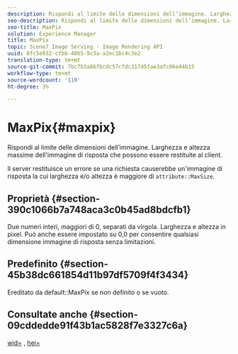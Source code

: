 ```yaml
---
description: Rispondi al limite delle dimensioni dell’immagine. Larghezza e altezza massime dell'immagine di risposta che possono essere restituite al client.
seo-description: Rispondi al limite delle dimensioni dell’immagine. Larghezza e altezza massime dell'immagine di risposta che possono essere restituite al client.
seo-title: MaxPix
solution: Experience Manager
title: MaxPix
topic: Scene7 Image Serving - Image Rendering API
uuid: 8fc5e032-cfbb-40b5-9c3a-a2ec1bc4c3e2
translation-type: tm+mt
source-git-commit: 7bc7b3a86fbcdc57cfdc31745fae3afc06e44b15
workflow-type: tm+mt
source-wordcount: '119'
ht-degree: 3%

---
```



# MaxPix{#maxpix}

Rispondi al limite delle dimensioni dell’immagine. Larghezza e altezza massime dell&#39;immagine di risposta che possono essere restituite al client.

Il server restituisce un errore se una richiesta causerebbe un&#39;immagine di risposta la cui larghezza e/o altezza è maggiore di `attribute::MaxSize`.

## Proprietà {#section-390c1066b7a748aca3c0b45ad8bdcfb1}

Due numeri interi, maggiori di 0, separati da virgola. Larghezza e altezza in pixel. Può anche essere impostato su 0,0 per consentire qualsiasi dimensione immagine di risposta senza limitazioni.

## Predefinito {#section-45b38dc661854d11b97df5709f4f3434}

Ereditato da default::MaxPix se non definito o se vuoto.

## Consultate anche {#section-09cddedde91f43b1ac5828f7e3327c6a}

[wid=](../../../../../ir-api/http-protocol/image-rendering-api-ref/c-ir-http-protocol-ref/c-ir-http-protocol-command-reference/r-ir-wid.md#reference-b7e691b0624941168c94b2749ae233ec) ,  [hei=](../../../../../ir-api/http-protocol/image-rendering-api-ref/c-ir-http-protocol-ref/c-ir-http-protocol-command-reference/r-ir-hei.md#reference-1c08f60365a94417a39867c09cac5478)
